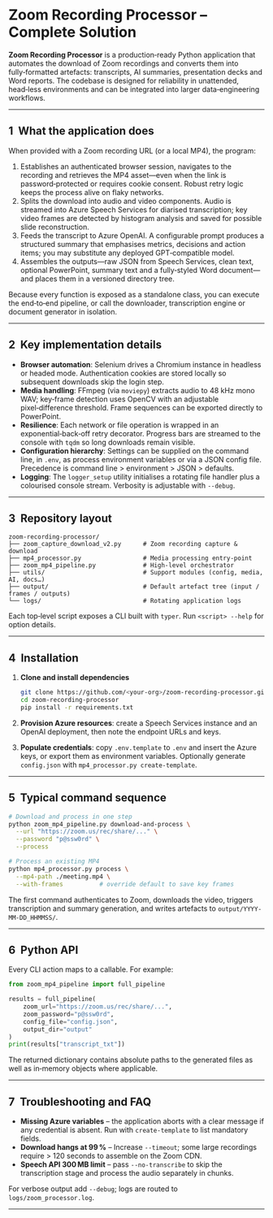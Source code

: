 # Zoom Recording Processor – Complete Solution

**Zoom Recording Processor** is a production‑ready Python application that automates the download of Zoom recordings and converts them into fully‑formatted artefacts: transcripts, AI summaries, presentation decks and Word reports. The codebase is designed for reliability in unattended, head‑less environments and can be integrated into larger data‑engineering workflows.

---

## 1  What the application does

When provided with a Zoom recording URL (or a local MP4), the program:

1. Establishes an authenticated browser session, navigates to the recording and retrieves the MP4 asset—even when the link is password‑protected or requires cookie consent. Robust retry logic keeps the process alive on flaky networks.
2. Splits the download into audio and video components. Audio is streamed into Azure Speech Services for diarised transcription; key video frames are detected by histogram analysis and saved for possible slide reconstruction.
3. Feeds the transcript to Azure OpenAI. A configurable prompt produces a structured summary that emphasises metrics, decisions and action items; you may substitute any deployed GPT‑compatible model.
4. Assembles the outputs—raw JSON from Speech Services, clean text, optional PowerPoint, summary text and a fully‑styled Word document—and places them in a versioned directory tree.

Because every function is exposed as a standalone class, you can execute the end‑to‑end pipeline, or call the downloader, transcription engine or document generator in isolation.

---

## 2  Key implementation details

* **Browser automation**: Selenium drives a Chromium instance in headless or headed mode. Authentication cookies are stored locally so subsequent downloads skip the login step.
* **Media handling**: FFmpeg (via `moviepy`) extracts audio to 48 kHz mono WAV; key‑frame detection uses OpenCV with an adjustable pixel‑difference threshold. Frame sequences can be exported directly to PowerPoint.
* **Resilience**: Each network or file operation is wrapped in an exponential‑back‑off retry decorator. Progress bars are streamed to the console with `tqdm` so long downloads remain visible.
* **Configuration hierarchy**: Settings can be supplied on the command line, in `.env`, as process environment variables or via a JSON config file. Precedence is command line > environment > JSON > defaults.
* **Logging**: The `logger_setup` utility initialises a rotating file handler plus a colourised console stream. Verbosity is adjustable with `--debug`.

---

## 3  Repository layout

```text
zoom-recording-processor/
├── zoom_capture_download_v2.py      # Zoom recording capture & download
├── mp4_processor.py                 # Media processing entry‑point
├── zoom_mp4_pipeline.py             # High‑level orchestrator
├── utils/                           # Support modules (config, media, AI, docs…)
├── output/                          # Default artefact tree (input / frames / outputs)
└── logs/                            # Rotating application logs
```

Each top‑level script exposes a CLI built with `typer`. Run `<script> --help` for option details.

---

## 4  Installation

1. **Clone and install dependencies**

   ```bash
   git clone https://github.com/<your‑org>/zoom-recording-processor.git
   cd zoom-recording-processor
   pip install -r requirements.txt
   ```

2. **Provision Azure resources**: create a Speech Services instance and an OpenAI deployment, then note the endpoint URLs and keys.

3. **Populate credentials**: copy `.env.template` to `.env` and insert the Azure keys, or export them as environment variables. Optionally generate `config.json` with `mp4_processor.py create-template`.

---

## 5  Typical command sequence

```bash
# Download and process in one step
python zoom_mp4_pipeline.py download-and-process \
  --url "https://zoom.us/rec/share/..." \
  --password "p@ssw0rd" \
  --process

# Process an existing MP4
python mp4_processor.py process \
  --mp4-path ./meeting.mp4 \
  --with-frames          # override default to save key frames
```

The first command authenticates to Zoom, downloads the video, triggers transcription and summary generation, and writes artefacts to `output/YYYY-MM-DD_HHMMSS/`.

---

## 6  Python API

Every CLI action maps to a callable. For example:

```python
from zoom_mp4_pipeline import full_pipeline

results = full_pipeline(
    zoom_url="https://zoom.us/rec/share/...",
    zoom_password="p@ssw0rd",
    config_file="config.json",
    output_dir="output"
)
print(results["transcript_txt"])
```

The returned dictionary contains absolute paths to the generated files as well as in‑memory objects where applicable.

---

## 7  Troubleshooting and FAQ

* **Missing Azure variables** – the application aborts with a clear message if any credential is absent. Run with `create-template` to list mandatory fields.
* **Download hangs at 99 %** – Increase `--timeout`; some large recordings require > 120 seconds to assemble on the Zoom CDN.
* **Speech API 300 MB limit** – pass `--no-transcribe` to skip the transcription stage and process the audio separately in chunks.

For verbose output add `--debug`; logs are routed to `logs/zoom_processor.log`.

---
